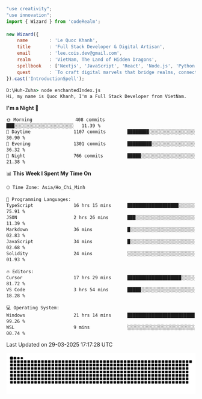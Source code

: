 <!--x axis divider-->

```js 
"use creativity";
"use innovation";
import { Wizard } from 'codeRealm';

new Wizard({
    name        : 'Le Quoc Khanh',
    title       : 'Full Stack Developer & Digital Artisan',
    email       : 'lee.cois.dev@gmail.com',
    realm       : 'VietNam, The Land of Hidden Dragons',
    spellbook   : ['Nextjs', 'JavaScript', 'React', 'Node.js', 'Python', 'Django', 'Cloud Services'],
    quest       : `To craft digital marvels that bridge realms, connect cultures, and bring imagination to life.`,
}).cast('IntroductionSpell');
```

```cmd
D:\Huh-Zuha> node enchantedIndex.js
Hi, my name is Quoc Khanh, I'm a Full Stack Developer from VietNam.
```
<!--START_SECTION:waka-->
**I'm a Night 🦉** 

```text
🌞 Morning                408 commits         ███░░░░░░░░░░░░░░░░░░░░░░   11.39 % 
🌆 Daytime                1107 commits        ████████░░░░░░░░░░░░░░░░░   30.90 % 
🌃 Evening                1301 commits        █████████░░░░░░░░░░░░░░░░   36.32 % 
🌙 Night                  766 commits         █████░░░░░░░░░░░░░░░░░░░░   21.38 % 
```


📊 **This Week I Spent My Time On** 

```text
🕑︎ Time Zone: Asia/Ho_Chi_Minh

💬 Programming Languages: 
TypeScript               16 hrs 15 mins      ███████████████████░░░░░░   75.91 % 
JSON                     2 hrs 26 mins       ███░░░░░░░░░░░░░░░░░░░░░░   11.39 % 
Markdown                 36 mins             █░░░░░░░░░░░░░░░░░░░░░░░░   02.83 % 
JavaScript               34 mins             █░░░░░░░░░░░░░░░░░░░░░░░░   02.68 % 
Solidity                 24 mins             ░░░░░░░░░░░░░░░░░░░░░░░░░   01.93 % 

🔥 Editors: 
Cursor                   17 hrs 29 mins      ████████████████████░░░░░   81.72 % 
VS Code                  3 hrs 54 mins       █████░░░░░░░░░░░░░░░░░░░░   18.28 % 

💻 Operating System: 
Windows                  21 hrs 14 mins      █████████████████████████   99.26 % 
WSL                      9 mins              ░░░░░░░░░░░░░░░░░░░░░░░░░   00.74 % 
```


 Last Updated on 29-03-2025 17:17:28 UTC
<!--END_SECTION:waka-->
<picture>
  <source media="(prefers-color-scheme: dark)" srcset="https://raw.githubusercontent.com/leecois/leecois/output/github-contribution-grid-snake-dark.svg">
  <source media="(prefers-color-scheme: light)" srcset="https://raw.githubusercontent.com/leecois/leecois/output/github-contribution-grid-snake.svg">
  <img alt="github contribution grid snake animation" src="https://raw.githubusercontent.com/leecois/leecois/output/github-contribution-grid-snake.svg">
</picture>
